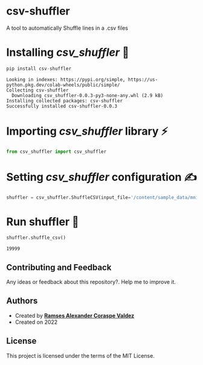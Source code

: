 # csv-shuffler
A tool to automatically Shuffle lines in a .csv files


<div class="cell markdown" id="H9YNJNwhsVmc">

# **Installing *csv\_shuffler* 🔧**

</div>

<div class="cell code" data-execution_count="5" data-colab="{&quot;base_uri&quot;:&quot;https://localhost:8080/&quot;}" id="hcFSBcqInabZ" data-outputId="becaeb22-455c-4c7d-e0af-34b42f13ed6e">

``` python
pip install csv-shuffler
```

<div class="output stream stdout">

    Looking in indexes: https://pypi.org/simple, https://us-python.pkg.dev/colab-wheels/public/simple/
    Collecting csv-shuffler
      Downloading csv_shuffler-0.0.3-py3-none-any.whl (2.9 kB)
    Installing collected packages: csv-shuffler
    Successfully installed csv-shuffler-0.0.3

</div>

</div>

<div class="cell markdown" id="kz-w4ZRssY2b">

# **Importing *csv\_shuffler* library ⚡**

</div>

<div class="cell code" data-execution_count="6" id="VML2Xlocnu0h">

``` python
from csv_shuffler import csv_shuffler
```

</div>

<div class="cell markdown" id="N_UOwTIcshpz">

# **Setting *csv\_shuffler* configuration ✍**

</div>

<div class="cell code" id="63JsnM-Qn5gI">

``` python
shuffler = csv_shuffler.ShuffleCSV(input_file='/content/sample_data/mnist_train_small.csv',header=True, batch_size=20000)
```

</div>

<div class="cell markdown" id="Mhcama3ksvk7">

# **Run shuffler 🏃**

</div>

<div class="cell code" data-execution_count="9" data-colab="{&quot;base_uri&quot;:&quot;https://localhost:8080/&quot;}" id="mXsyl5Zwst1C" data-outputId="e34ddaad-ffb9-4efc-ee0d-d10764946b65">

``` python
shuffler.shuffle_csv()
```

<div class="output execute_result" data-execution_count="9">

    19999

</div>

</div>

## Contributing and Feedback
Any ideas or feedback about this repository?. Help me to improve it.

## Authors
- Created by <a href="https://twitter.com/RamsesCoraspe"><strong>Ramses Alexander Coraspe Valdez</strong></a>
- Created on 2022

## License
This project is licensed under the terms of the MIT License.

